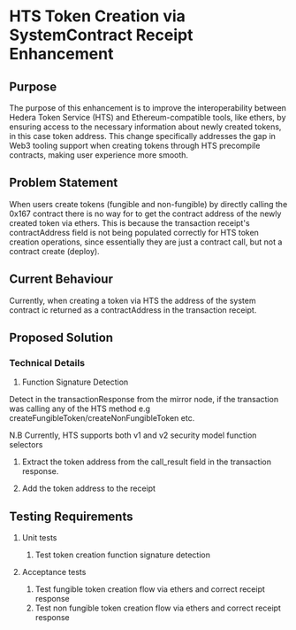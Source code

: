 # HTS Token Creation via SystemContract Receipt Enhancement

## Purpose
The purpose of this enhancement is to improve the interoperability between Hedera Token Service (HTS) and Ethereum-compatible tools, like ethers, by ensuring access to the necessary information about newly created tokens, in this case token address. This change specifically addresses the gap in Web3 tooling support when creating tokens through HTS precompile contracts, making user experience more smooth.


## Problem Statement
When users create tokens (fungible and non-fungible) by directly calling the 0x167 contract there is no way for to get the contract address of the newly created token via ethers. This is because the transaction receipt's contractAddress field is not being populated correctly for HTS token creation operations, since essentially they are just a contract call, but not a contract create (deploy).

## Current Behaviour

Currently, when creating a token via HTS the address of the system contract ic returned as a contractAddress in the transaction receipt.

## Proposed Solution

### Technical Details

1. Function Signature Detection

Detect in the transactionResponse from the mirror node, if the transaction was calling any of the HTS method e.g createFungibleToken/createNonFungibleToken etc.

N.B Currently, HTS supports both v1 and v2 security model function selectors

1. Extract the token address from the call_result field in the transaction response.

2. Add the token address to the receipt


## Testing Requirements

1. Unit tests
   1. Test token creation function signature detection

2. Acceptance tests
   1. Test fungible token creation flow via ethers and correct receipt response
   2. Test non fungible token creation flow via ethers and correct receipt response
